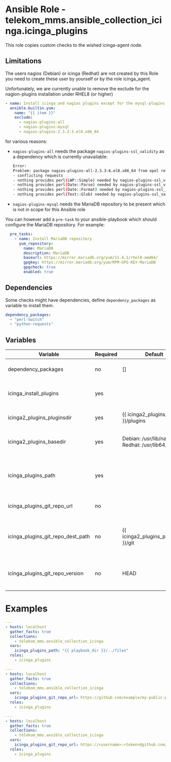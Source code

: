 # Ansible Role - telekom_mms.ansible_collection_icinga.icinga_plugins

This role copies custom checks to the wished icinga-agent node.

## Limitations

The users nagios (Debian) or icinga (Redhat) are not created by this Role you need to create these user by yourself or by the role icinga_agent.

Unfortunately, we are currently unable to remove the exclude for the nagion-plugins installation under RHEL8 (or higher)

```yaml
- name: Install icinga and nagios plugins except for the mysql-plugins on el8
  ansible.builtin.yum:
    name: "{{ item }}"
    exclude:
      - nagios-plugins-all
      - nagios-plugins-mysql
      - nagios-plugins-2.3.3-3.el8.x86_64
```
for various reasons:

- `nagios-plugins-all` needs the package `nagios-plugins-ssl_validity` as a dependency which is currently unavailable:

  ```bash
  Error:
  Problem: package nagios-plugins-all-2.3.3-6.el8.x86_64 from epel requires nagios-plugins-ssl_validity, but none of the providers can be installed
  - conflicting requests
  - nothing provides perl(LWP::Simple) needed by nagios-plugins-ssl_validity-2.3.3-6.el8.x86_64 from epel
  - nothing provides perl(Date::Parse) needed by nagios-plugins-ssl_validity-2.3.3-6.el8.x86_64 from epel
  - nothing provides perl(Date::Format) needed by nagios-plugins-ssl_validity-2.3.3-6.el8.x86_64 from epel
  - nothing provides perl(Text::Glob) needed by nagios-plugins-ssl_validity-2.3.3-6.el8.x86_64 from epel
  ```
- `nagios-plugins-mysql` needs the MariaDB repository to be present which is not in scope for this Ansible role

You can however add a `pre-task` to your ansible-playbook which should configure the MariaDB repository. For example:

```yaml
  pre_tasks:
    - name: Install MariaDB repository
      yum_repository:
        name: MariaDB
        description: MariaDB
        baseurl: https://mirror.mariadb.org/yum/11.4.1/rhel8-amd64/
        gpgkey: https://mirror.mariadb.org/yum/RPM-GPG-KEY-MariaDB
        gpgcheck: true
        enabled: true
```

## Dependencies

Some checks might have dependencies, define `dependency_packages` as variable to install them.

```yaml
dependency_packages:
  - "perl-Switch"
  - "python-requests"
```

## Variables

| Variable                                   | Required | Default                | Description
|--------------------------------------------|----------|------------------------|------------
| dependency_packages | no | [] | install dependency packages
| icinga_install_plugins | yes | | list of plugins that should be installed
| icinga2_plugins_pluginsdir | yes | {{ icinga2_plugins_basedir }}/plugins | directory for icinga plugins
| icinga2_plugins_basedir | yes | Debian: /usr/lib/nagios Redhat: /usr/lib64/nagios | base directory for your icinga plugins
| icinga_plugins_path | yes | | path with your plugins for example {{ playbook_dir }}/../files
| icinga_plugins_git_repo_url | no | | directory for icinga plugins
| icinga_plugins_git_repo_dest_path | no | {{ icinga2_plugins_pluginsdir }}/git | base directory for your icinga plugins pulled from git repo
| icinga_plugins_git_repo_version | no | HEAD | what version of the repository to check out

# Examples

```yaml
---
- hosts: localhost
  gather_facts: true
  collections:
    - telekom_mms.ansible_collection_icinga
  vars:
    icinga_plugins_path: "{{ playbook_dir }}/../files"
  roles:
    - icinga_plugins
```

```yaml
---
- hosts: localhost
  gather_facts: true
  collections:
    - telekom_mms.ansible_collection_icinga
  vars:
    icinga_plugins_git_repo_url: https://github.com/example/my-public-plugins.git
  roles:
    - icinga_plugins
```

```yaml
---
- hosts: localhost
  gather_facts: true
  collections:
    - telekom_mms.ansible_collection_icinga
  vars:
    icinga_plugins_git_repo_url: https://<username>:<token>@github.com/example/my-private-plugins.git
  roles:
    - icinga_plugins
```

